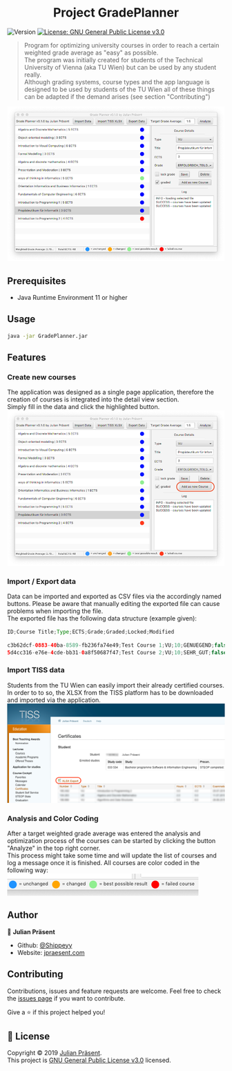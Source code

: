 <h1 align="center">Project GradePlanner</h1>
<p>
  <img alt="Version" src="https://img.shields.io/badge/version-v0.1.0-blue.svg?cacheSeconds=2592000" />
  <a href="https://www.gnu.org/licenses/gpl-3.0.de.html">
    <img alt="License: GNU General Public License v3.0" src="https://img.shields.io/badge/License-GNU General Public License v3.0-yellow.svg" target="_blank" />
  </a>
</p>

> Program for optimizing university courses in order to reach a certain weighted grade average as &#34;easy&#34; as possible. <br>
The program was initially created for students of the Technical University of Vienna (aka TU Wien) but can be used by any student really. <br>
Although grading systems, course types and the app language is designed to be used by students of the TU Wien all of these things can be adapted if the demand arises (see section "Contributing") <br>

![alt application](docs/images/application.png)

## Prerequisites

* Java Runtime Environment 11 or higher

## Usage

```sh
java -jar GradePlanner.jar
```

## Features

### Create new courses
The application was designed as a single page application, therefore the creation of courses is integrated into the detail view section. <br>
Simply fill in the data and click the highlighted button. <br>
![alt create-course](docs/images/create-course.png)

### Import / Export data
Data can be imported and exported as CSV files via the accordingly named buttons. Please be aware that manually editing the exported file can cause problems when importing the file. <br>
The exported file has the following data structure (example given): <br>
```java
ID;Course Title;Type;ECTS;Grade;Graded;Locked;Modified
```
```java
c3b62dcf-0883-40ba-8589-fb236fa74e49;Test Course 1;VU;10;GENUEGEND;false;false;false
5d4cc316-e76e-4cde-bb31-0a8f50687f47;Test Course 2;VU;10;SEHR_GUT;false;false;false

```

### Import TISS data
Students from the TU Wien can easily import their already certified courses. In order to to so, the XLSX from the TISS platform has to be downloaded and imported via the application.
![alt tiss-download](docs/images/tiss_blurred.png)

### Analysis and Color Coding
After a target weighted grade average was entered the analysis and optimization process of the courses can be started by clicking the button "Analyze" in the top right corner. <br>
This process might take some time and will update the list of courses and log a message once it is finished. All courses are color coded in the following way: 
![alt tiss-download](docs/images/color-codes.png)

## Author

👤 **Julian Präsent**

* Github: [@Shippeyy](https://github.com/Shippeyy)
* Website: [jpraesent.com](https://jpraesent.com)

## Contributing

Contributions, issues and feature requests are welcome.
Feel free to check the [issues page](https://github.com/Shippeyy/GradePlanner/issues) if you want to contribute.

Give a ⭐️ if this project helped you!

## 📝 License

Copyright © 2019 [Julian Präsent](https://github.com/Shippeyy).<br />
This project is [GNU General Public License v3.0](https://www.gnu.org/licenses/gpl-3.0.de.html) licensed.
